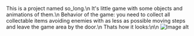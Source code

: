 This is a project named so_long.\n
It's little game with some objects and animations of them.\n
Behavior of the game: you need to collect all collectable items avoiding enemies with as less as possible moving steps and leave the game area by the door.\n
Thats how it looks:\n\n
![Image alt](https://github.com/OlegSemnadtsatilet/School21_Sber/blob/main/so_long/game_example.gif)
